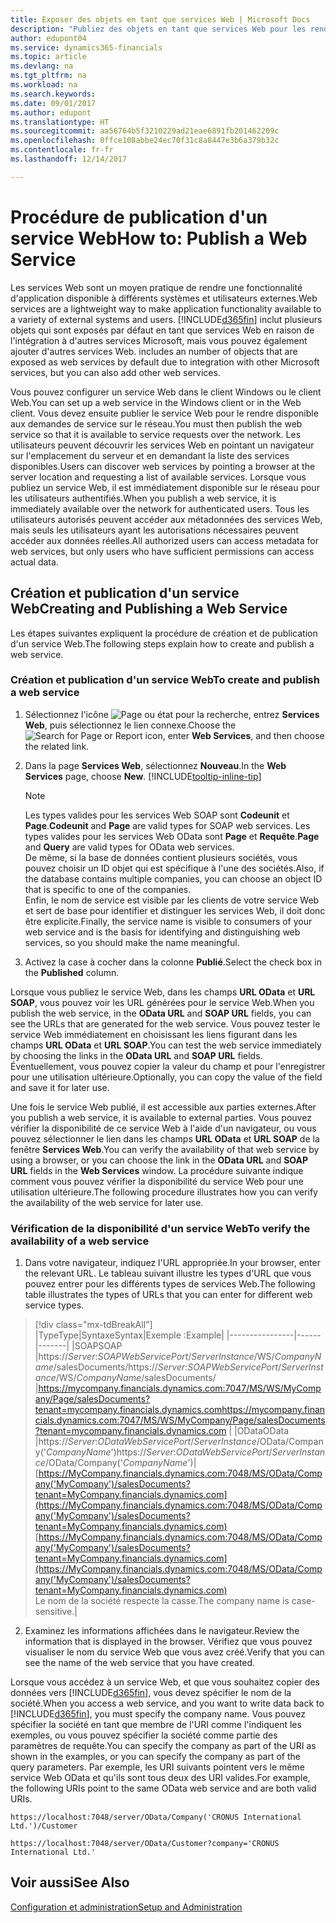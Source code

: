 ```yaml
---
title: Exposer des objets en tant que services Web | Microsoft Docs
description: "Publiez des objets en tant que services Web pour les rendre immédiatement disponibles sur le réseau."
author: edupont04
ms.service: dynamics365-financials
ms.topic: article
ms.devlang: na
ms.tgt_pltfrm: na
ms.workload: na
ms.search.keywords: 
ms.date: 09/01/2017
ms.author: edupont
ms.translationtype: HT
ms.sourcegitcommit: aa56764b5f3210229ad21eae6891fb201462209c
ms.openlocfilehash: 0ffce108abbe24ec70f31c8a8447e3b6a379b32c
ms.contentlocale: fr-fr
ms.lasthandoff: 12/14/2017

---
```

# <a name="how-to-publish-a-web-service"></a><span data-ttu-id="32bd2-103">Procédure de publication d'un service Web</span><span class="sxs-lookup"><span data-stu-id="32bd2-103">How to: Publish a Web Service</span></span>
<span data-ttu-id="32bd2-104">Les services Web sont un moyen pratique de rendre une fonctionnalité d'application disponible à différents systèmes et utilisateurs externes.</span><span class="sxs-lookup"><span data-stu-id="32bd2-104">Web services are a lightweight way to make application functionality available to a variety of external systems and users.</span></span> [!INCLUDE[d365fin](includes/d365fin_md.md)]<span data-ttu-id="32bd2-105"> inclut plusieurs objets qui sont exposés par défaut en tant que services Web en raison de l'intégration à d'autres services Microsoft, mais vous pouvez également ajouter d'autres services Web.</span><span class="sxs-lookup"><span data-stu-id="32bd2-105"> includes an number of objects that are exposed as web services by default due to integration with other Microsoft services, but you can also add other web services.</span></span>  

<span data-ttu-id="32bd2-106">Vous pouvez configurer un service Web dans le client Windows ou le client Web.</span><span class="sxs-lookup"><span data-stu-id="32bd2-106">You can set up a web service in the Windows client or in the Web client.</span></span> <span data-ttu-id="32bd2-107">Vous devez ensuite publier le service Web pour le rendre disponible aux demandes de service sur le réseau.</span><span class="sxs-lookup"><span data-stu-id="32bd2-107">You must then publish the web service so that it is available to service requests over the network.</span></span> <span data-ttu-id="32bd2-108">Les utilisateurs peuvent découvrir les services Web en pointant un navigateur sur l'emplacement du serveur et en demandant la liste des services disponibles.</span><span class="sxs-lookup"><span data-stu-id="32bd2-108">Users can discover web services by pointing a browser at the server location and requesting a list of available services.</span></span> <span data-ttu-id="32bd2-109">Lorsque vous publiez un service Web, il est immédiatement disponible sur le réseau pour les utilisateurs authentifiés.</span><span class="sxs-lookup"><span data-stu-id="32bd2-109">When you publish a web service, it is immediately available over the network for authenticated users.</span></span> <span data-ttu-id="32bd2-110">Tous les utilisateurs autorisés peuvent accéder aux métadonnées des services Web, mais seuls les utilisateurs ayant les autorisations nécessaires peuvent accéder aux données réelles.</span><span class="sxs-lookup"><span data-stu-id="32bd2-110">All authorized users can access metadata for web services, but only users who have sufficient permissions can access actual data.</span></span>

## <a name="creating-and-publishing-a-web-service"></a><span data-ttu-id="32bd2-111">Création et publication d'un service Web</span><span class="sxs-lookup"><span data-stu-id="32bd2-111">Creating and Publishing a Web Service</span></span>  
<span data-ttu-id="32bd2-112">Les étapes suivantes expliquent la procédure de création et de publication d'un service Web.</span><span class="sxs-lookup"><span data-stu-id="32bd2-112">The following steps explain how to create and publish a web service.</span></span>  

### <a name="to-create-and-publish-a-web-service"></a><span data-ttu-id="32bd2-113">Création et publication d'un service Web</span><span class="sxs-lookup"><span data-stu-id="32bd2-113">To create and publish a web service</span></span>  

1.  <span data-ttu-id="32bd2-114">Sélectionnez l'icône ![Page ou état pour la recherche](media/ui-search/search_small.png "Page ou état pour la recherche"), entrez **Services Web**, puis sélectionnez le lien connexe.</span><span class="sxs-lookup"><span data-stu-id="32bd2-114">Choose the ![Search for Page or Report](media/ui-search/search_small.png "Search for Page or Report icon") icon, enter **Web Services**, and then choose the related link.</span></span>  
2.  <span data-ttu-id="32bd2-115">Dans la page **Services Web**, sélectionnez **Nouveau**.</span><span class="sxs-lookup"><span data-stu-id="32bd2-115">In the **Web Services** page, choose **New**.</span></span> [!INCLUDE[tooltip-inline-tip](includes/tooltip-inline-tip_md.md)]  

    > [!NOTE]  
    >  <span data-ttu-id="32bd2-116">Les types valides pour les services Web SOAP sont **Codeunit** et **Page**.</span><span class="sxs-lookup"><span data-stu-id="32bd2-116">**Codeunit** and **Page** are valid types for SOAP web services.</span></span> <span data-ttu-id="32bd2-117">Les types valides pour les services Web OData sont **Page** et **Requête**.</span><span class="sxs-lookup"><span data-stu-id="32bd2-117">**Page** and **Query** are valid types for OData web services.</span></span>  
    <span data-ttu-id="32bd2-118">De même, si la base de données contient plusieurs sociétés, vous pouvez choisir un ID objet qui est spécifique à l'une des sociétés.</span><span class="sxs-lookup"><span data-stu-id="32bd2-118">Also, if the database contains multiple companies, you can choose an object ID that is specific to one of the companies.</span></span>  
    <span data-ttu-id="32bd2-119">Enfin, le nom de service est visible par les clients de votre service Web et sert de base pour identifier et distinguer les services Web, il doit donc être explicite.</span><span class="sxs-lookup"><span data-stu-id="32bd2-119">Finally, the service name is visible to consumers of your web service and is the basis for identifying and distinguishing web services, so you should make the name meaningful.</span></span>

3.  <span data-ttu-id="32bd2-120">Activez la case à cocher dans la colonne **Publié**.</span><span class="sxs-lookup"><span data-stu-id="32bd2-120">Select the check box in the **Published** column.</span></span>  

<span data-ttu-id="32bd2-121">Lorsque vous publiez le service Web, dans les champs **URL OData** et **URL SOAP**, vous pouvez voir les URL générées pour le service Web.</span><span class="sxs-lookup"><span data-stu-id="32bd2-121">When you publish the web service, in the **OData URL** and **SOAP URL** fields, you can see the URLs that are generated for the web service.</span></span> <span data-ttu-id="32bd2-122">Vous pouvez tester le service Web immédiatement en choisissant les liens figurant dans les champs **URL OData** et **URL SOAP**.</span><span class="sxs-lookup"><span data-stu-id="32bd2-122">You can test the web service immediately by choosing the links in the **OData URL** and **SOAP URL** fields.</span></span> <span data-ttu-id="32bd2-123">Éventuellement, vous pouvez copier la valeur du champ et pour l'enregistrer pour une utilisation ultérieure.</span><span class="sxs-lookup"><span data-stu-id="32bd2-123">Optionally, you can copy the value of the field and save it for later use.</span></span>  

<span data-ttu-id="32bd2-124">Une fois le service Web publié, il est accessible aux parties externes.</span><span class="sxs-lookup"><span data-stu-id="32bd2-124">After you publish a web service, it is available to external parties.</span></span> <span data-ttu-id="32bd2-125">Vous pouvez vérifier la disponibilité de ce service Web à l'aide d'un navigateur, ou vous pouvez sélectionner le lien dans les champs **URL OData** et **URL SOAP** de la fenêtre **Services Web**.</span><span class="sxs-lookup"><span data-stu-id="32bd2-125">You can verify the availability of that web service by using a browser, or you can choose the link in the **OData URL** and **SOAP URL** fields in the **Web Services** window.</span></span> <span data-ttu-id="32bd2-126">La procédure suivante indique comment vous pouvez vérifier la disponibilité du service Web pour une utilisation ultérieure.</span><span class="sxs-lookup"><span data-stu-id="32bd2-126">The following procedure illustrates how you can verify the availability of the web service for later use.</span></span>  

### <a name="to-verify-the-availability-of-a-web-service"></a><span data-ttu-id="32bd2-127">Vérification de la disponibilité d'un service Web</span><span class="sxs-lookup"><span data-stu-id="32bd2-127">To verify the availability of a web service</span></span>  

1.  <span data-ttu-id="32bd2-128">Dans votre navigateur, indiquez l'URL appropriée.</span><span class="sxs-lookup"><span data-stu-id="32bd2-128">In your browser, enter the relevant URL.</span></span> <span data-ttu-id="32bd2-129">Le tableau suivant illustre les types d'URL que vous pouvez entrer pour les différents types de services Web.</span><span class="sxs-lookup"><span data-stu-id="32bd2-129">The following table illustrates the types of URLs that you can enter for different web service types.</span></span>  
> [!div class="mx-tdBreakAll"]
> |<span data-ttu-id="32bd2-130">Type</span><span class="sxs-lookup"><span data-stu-id="32bd2-130">Type</span></span>|<span data-ttu-id="32bd2-131">Syntaxe</span><span class="sxs-lookup"><span data-stu-id="32bd2-131">Syntax</span></span>|<span data-ttu-id="32bd2-132">Exemple :</span><span class="sxs-lookup"><span data-stu-id="32bd2-132">Example</span></span>|
> |----------------|------|-------|
> |<span data-ttu-id="32bd2-133">SOAP</span><span class="sxs-lookup"><span data-stu-id="32bd2-133">SOAP</span></span> |<span data-ttu-id="32bd2-134">https://*Server*:*SOAPWebServicePort*/*ServerInstance*/WS/*CompanyName*/salesDocuments/</span><span class="sxs-lookup"><span data-stu-id="32bd2-134">https://*Server*:*SOAPWebServicePort*/*ServerInstance*/WS/*CompanyName*/salesDocuments/</span></span> |<span data-ttu-id="32bd2-135">https://mycompany.financials.dynamics.com:7047/MS/WS/MyCompany/Page/salesDocuments?tenant=mycompany.financials.dynamics.com</span><span class="sxs-lookup"><span data-stu-id="32bd2-135">https://mycompany.financials.dynamics.com:7047/MS/WS/MyCompany/Page/salesDocuments?tenant=mycompany.financials.dynamics.com</span></span> |
> |<span data-ttu-id="32bd2-136">OData</span><span class="sxs-lookup"><span data-stu-id="32bd2-136">OData</span></span> |<span data-ttu-id="32bd2-137">https://*Server*:*ODataWebServicePort*/*ServerInstance*/OData/Company('*CompanyName*')</span><span class="sxs-lookup"><span data-stu-id="32bd2-137">https://*Server*:*ODataWebServicePort*/*ServerInstance*/OData/Company('*CompanyName*')</span></span>|<span data-ttu-id="32bd2-138">[https://MyCompany.financials.dynamics.com:7048/MS/OData/Company('MyCompany')/salesDocuments?tenant=MyCompany.financials.dynamics.com](https://MyCompany.financials.dynamics.com:7048/MS/OData/Company('MyCompany')/salesDocuments?tenant=MyCompany.financials.dynamics.com)</span><span class="sxs-lookup"><span data-stu-id="32bd2-138">[https://MyCompany.financials.dynamics.com:7048/MS/OData/Company('MyCompany')/salesDocuments?tenant=MyCompany.financials.dynamics.com](https://MyCompany.financials.dynamics.com:7048/MS/OData/Company('MyCompany')/salesDocuments?tenant=MyCompany.financials.dynamics.com)</span></span> <br />    <span data-ttu-id="32bd2-139">Le nom de la société respecte la casse.</span><span class="sxs-lookup"><span data-stu-id="32bd2-139">The company name is case-sensitive.</span></span>|

2.  <span data-ttu-id="32bd2-140">Examinez les informations affichées dans le navigateur.</span><span class="sxs-lookup"><span data-stu-id="32bd2-140">Review the information that is displayed in the browser.</span></span> <span data-ttu-id="32bd2-141">Vérifiez que vous pouvez visualiser le nom du service Web que vous avez créé.</span><span class="sxs-lookup"><span data-stu-id="32bd2-141">Verify that you can see the name of the web service that you have created.</span></span>  

<span data-ttu-id="32bd2-142">Lorsque vous accédez à un service Web, et que vous souhaitez copier des données vers [!INCLUDE[d365fin](includes/d365fin_md.md)], vous devez spécifier le nom de la société.</span><span class="sxs-lookup"><span data-stu-id="32bd2-142">When you access a web service, and you want to write data back to [!INCLUDE[d365fin](includes/d365fin_md.md)], you must specify the company name.</span></span> <span data-ttu-id="32bd2-143">Vous pouvez spécifier la société en tant que membre de l'URI comme l'indiquent les exemples, ou vous pouvez spécifier la société comme partie des paramètres de requête.</span><span class="sxs-lookup"><span data-stu-id="32bd2-143">You can specify the company as part of the URI as shown in the examples, or you can specify the company as part of the query parameters.</span></span> <span data-ttu-id="32bd2-144">Par exemple, les URI suivants pointent vers le même service Web OData et qu'ils sont tous deux des URI valides.</span><span class="sxs-lookup"><span data-stu-id="32bd2-144">For example, the following URIs point to the same OData web service and are both valid URIs.</span></span>  

```  
https://localhost:7048/server/OData/Company('CRONUS International Ltd.')/Customer  
```  

```  
https://localhost:7048/server/OData/Customer?company='CRONUS International Ltd.'  
```  

## <a name="see-also"></a><span data-ttu-id="32bd2-145">Voir aussi</span><span class="sxs-lookup"><span data-stu-id="32bd2-145">See Also</span></span>  
[<span data-ttu-id="32bd2-146">Configuration et administration</span><span class="sxs-lookup"><span data-stu-id="32bd2-146">Setup and Administration</span></span>](admin-setup-and-administration.md)  

